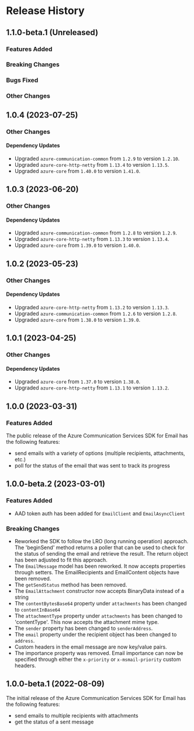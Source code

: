 # Release History

## 1.1.0-beta.1 (Unreleased)

### Features Added

### Breaking Changes

### Bugs Fixed

### Other Changes

## 1.0.4 (2023-07-25)

### Other Changes

#### Dependency Updates

- Upgraded `azure-communication-common` from `1.2.9` to version `1.2.10`.
- Upgraded `azure-core-http-netty` from `1.13.4` to version `1.13.5`.
- Upgraded `azure-core` from `1.40.0` to version `1.41.0`.


## 1.0.3 (2023-06-20)

### Other Changes

#### Dependency Updates

- Upgraded `azure-communication-common` from `1.2.8` to version `1.2.9`.
- Upgraded `azure-core-http-netty` from `1.13.3` to version `1.13.4`.
- Upgraded `azure-core` from `1.39.0` to version `1.40.0`.

## 1.0.2 (2023-05-23)

### Other Changes

#### Dependency Updates

- Upgraded `azure-core-http-netty` from `1.13.2` to version `1.13.3`.
- Upgraded `azure-communication-common` from `1.2.6` to version `1.2.8`.
- Upgraded `azure-core` from `1.38.0` to version `1.39.0`.

## 1.0.1 (2023-04-25)

### Other Changes

#### Dependency Updates

- Upgraded `azure-core` from `1.37.0` to version `1.38.0`.
- Upgraded `azure-core-http-netty` from `1.13.1` to version `1.13.2`.

## 1.0.0 (2023-03-31)

### Features Added

The public release of the Azure Communication Services SDK for Email has the following features:

- send emails with a variety of options (multiple recipients, attachments, etc.)
- poll for the status of the email that was sent to track its progress

## 1.0.0-beta.2 (2023-03-01)

### Features Added

- AAD token auth has been added for `EmailClient` and `EmailAsyncClient`

### Breaking Changes

- Reworked the SDK to follow the LRO (long running operation) approach. The 'beginSend' method returns a poller that can be used to check for the status of sending the email and retrieve the result. The return object has been adjusted to fit this approach.
- The `EmailMessage` model has been reworked. It now accepts properties through setters. The EmailRecipients and EmailContent objects have been removed.
- The `getSendStatus` method has been removed.
- The `EmailAttachment` constructor now accepts BinaryData instead of a string
- The `contentBytesBase64` property under `attachments` has been changed to `contentInBase64`
- The `attachmentType` property under `attachments` has been changed to 'contentType'. This now accepts the attachment mime type.
- The `sender` property has been changed to `senderAddress`.
- The `email` property under the recipient object has been changed to `address`.
- Custom headers in the email message are now key/value pairs.
- The importance property was removed. Email importance can now be specified through either the `x-priority` or `x-msmail-priority` custom headers.

## 1.0.0-beta.1 (2022-08-09)

The initial release of the Azure Communication Services SDK for Email has the following features:

- send emails to multiple recipients with attachments
- get the status of a sent message

